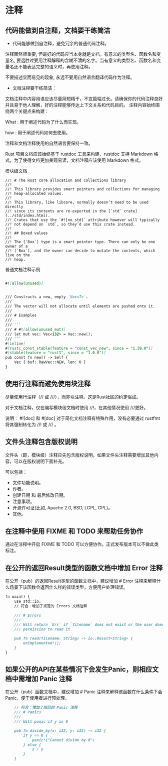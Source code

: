 # 注释
## 代码能做到自注释，文档要干练简洁

- 代码能够做到自注释，避免冗余的普通代码注释。

注释固然很重要, 但最好的代码应当本身就是文档。有意义的类型名、函数名和变量名, 要远胜过要用注释解释的含糊不清的名字。当有意义的类型名、函数名和变量名还不能表达完整的语义时，再使用注释。

不要描述显而易见的现象, 永远不要用自然语言翻译代码作为注释。

- 文档注释要干练简洁：

文档注释中内容用语应该尽量简短精干，不宜篇幅过长。请确保你的代码注释良好并且易于他人理解，好的注释能够传达上下文关系和代码目的。
注释内容始终围绕两个关键点来构建：

What : 用于阐述代码为了什么而实现。

how : 用于阐述代码如何去使用。

注释和文档注释使用的自然语言要保持一致。

Rust 项目文档应该始终基于 rustdoc 工具来构建，rustdoc 支持 Markdown 格式，为了使得文档更加美观易读，文档注释应该使用 Markdown 格式。

模块级文档
```text
//! # The Rust core allocation and collections library
//!
//! This library provides smart pointers and collections for managing
//! heap-allocated values.
//!
//! This library, like libcore, normally doesn’t need to be used directly
//! since its contents are re-exported in the [`std` crate](../std/index.html).
//! Crates that use the `#![no_std]` attribute however will typically
//! not depend on `std`, so they’d use this crate instead.
//!
//! ## Boxed values
//!
//! The [`Box`] type is a smart pointer type. There can only be one owner of a
//! [`Box`], and the owner can decide to mutate the contents, which live on the
//! heap.

```
普通文档注释示例
```markdown

#![allow(unused)]


/// Constructs a new, empty `Vec<T>`.
///
/// The vector will not allocate until elements are pushed onto it.
///
/// # Examples
///
/// ```
/// # #![allow(unused_mut)]
/// let mut vec: Vec<i32> = Vec::new();
/// ```
#[inline]
#[rustc_const_stable(feature = "const_vec_new", since = "1.39.0")]
#[stable(feature = "rust1", since = "1.0.0")]
pub const fn new() -> Self {
    Vec { buf: RawVec::NEW, len: 0 }
}
```
## 使用行注释而避免使用块注释

尽量使用行注释（// 或 ///），而非块注释。这是Rust社区的约定俗成。

对于文档注释，仅在编写模块级文档时使用 //!，在其他情况使用 ///更好。

说明： #![doc] 和 #[doc] 对于简化文档注释有特殊作用，没有必要通过 rustfmt 将其强制转化为 //! 或 /// 。

## 文件头注释包含版权说明

文件头（即，模块级）注释应先包含版权说明。如果文件头注释需要增加其他内容，可以在版权说明下面补充。

可以包括：

- 文件功能说明。
- 作者。
- 创建日期 和 最后修改日期。
- 注意事项。
- 开源许可证(比如, Apache 2.0, BSD, LGPL, GPL)。
- 其他。
## 在注释中使用 FIXME 和 TODO 来帮助任务协作

通过在注释中开启 FIXME 和 TODO 可以方便协作。正式发布版本可以不做此类标注。

## 在公开的返回Result类型的函数文档中增加 Error 注释

在公开（pub）的返回Result类型的函数文档中，建议增加 # Error 注释来解释什么场景下该函数会返回什么样的错误类型，方便用户处理错误。
```markdown
fn main() {
    use std::io;
    // 符合：增加了规范的 Errors 文档注释
    
    /// # Errors
    ///
    /// Will return `Err` if `filename` does not exist or the user does not have
    /// permission to read it.

    pub fn read(filename: String) -> io::Result<String> {
        unimplemented!();
    }
}

```
## 如果公开的API在某些情况下会发生Panic，则相应文档中需增加 Panic 注释

在公开（pub）函数文档中，建议增加 # Panic 注释来解释该函数在什么条件下会 Panic，便于使用者进行预处理。

```markdown
    // 符合：增加了规范的 Panic 注释
    /// # Panics
    ///
    /// Will panic if y is 0

    pub fn divide_by(x: i32, y: i32) -> i32 {
        if y == 0 {
            panic!("Cannot divide by 0")
        } else {
            x / y
        }
    }
```
















